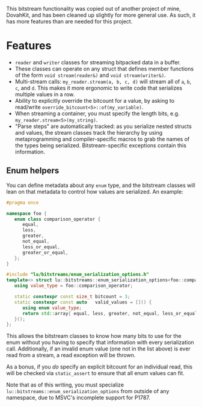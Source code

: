 
This bitstream functionality was copied out of another project of mine, DovahKit, and has been cleaned up slightly for more general use. As such, it has more features than are needed for this project.

# Features

* `reader` and `writer` classes for streaming bitpacked data in a buffer.
* These classes can operate on any struct that defines member functions of the form `void stream(reader&)` and `void stream(writer&)`.
* Multi-stream calls: `my_reader.stream(a, b, c, d)` will stream all of `a`, `b`, `c`, and `d`. This makes it more ergonomic to write code that serializes multiple values in a row.
* Ability to explicitly override the bitcount for a value, by asking to read/write `override_bitcount<5>::of(my_variable)`.
* When streaming a container, you must specify the length bits, e.g. `my_reader.stream<5>(my_string)`.
* "Parse steps" are automatically tracked: as you serialize nested structs and values, the stream classes track the hierarchy by using metaprogramming and compiler-specific macros to grab the names of the types being serialized. Bitstream-specific exceptions contain this information.

## Enum helpers

You can define metadata about any `enum` type, and the bitstream classes will lean on that metadata to control how values are serialized. An example:

```c++
#pragma once

namespace foo {
   enum class comparison_operator {
      equal,
      less,
      greater,
      not_equal,
      less_or_equal,
      greater_or_equal,
   };
}

#include "lu/bitstreams/enum_serialization_options.h"
template<> struct lu::bitstreams::enum_serialization_options<foo::comparison_operator> {
   using value_type = foo::comparison_operator;

   static constexpr const size_t bitcount = 3;
   static constexpr const auto   valid_values = []() {
      using enum value_type;
      return std::array{ equal, less, greater, not_equal, less_or_equal, greater_or_equal };
   }();
};
```

This allows the bitstream classes to know how many bits to use for the enum without you having to specify that information with every serialization call. Additionally, if an invalid enum value (one not in the list above) is ever read from a stream, a read exception will be thrown.

As a bonus, if you *do* specify an explicit bitcount for an individual read, this will be checked via `static_assert` to ensure that all enum values can fit.

Note that as of this writing, you must specialize `lu::bitstreams::enum_serialization_options` from outside of any namespace, due to MSVC's incomplete support for P1787.